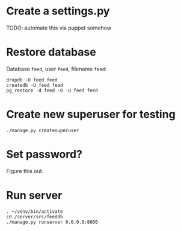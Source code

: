 Create a settings.py
====

TODO: automate this via puppet somehow

Restore database
====
Database `feed`, user `feed`, filename `feed`:

```
dropdb -U feed feed
createdb -U feed feed
pg_restore -d feed -O -U feed feed
```

Create new superuser for testing
====

`./manage.py createsuperuser`

Set password?
====
Figure this out.

Run server
====

```
. ~/venv/bin/activate
cd /server/src/feeddb
./manage.py runserver 0.0.0.0:8000
```
